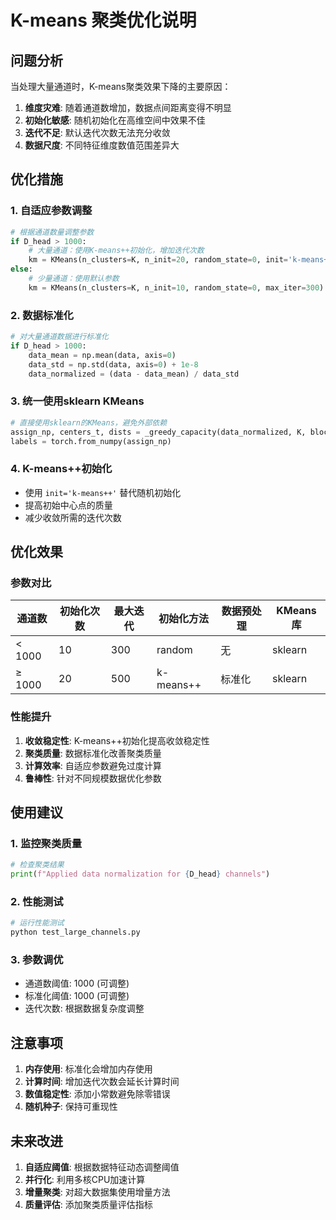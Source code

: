 # K-means 聚类优化说明

## 问题分析

当处理大量通道时，K-means聚类效果下降的主要原因：

1. **维度灾难**: 随着通道数增加，数据点间距离变得不明显
2. **初始化敏感**: 随机初始化在高维空间中效果不佳
3. **迭代不足**: 默认迭代次数无法充分收敛
4. **数据尺度**: 不同特征维度数值范围差异大

## 优化措施

### 1. **自适应参数调整**

```python
# 根据通道数量调整参数
if D_head > 1000:
    # 大量通道：使用K-means++初始化，增加迭代次数
    km = KMeans(n_clusters=K, n_init=20, random_state=0, init='k-means++', max_iter=500)
else:
    # 少量通道：使用默认参数
    km = KMeans(n_clusters=K, n_init=10, random_state=0, max_iter=300)
```

### 2. **数据标准化**

```python
# 对大量通道数据进行标准化
if D_head > 1000:
    data_mean = np.mean(data, axis=0)
    data_std = np.std(data, axis=0) + 1e-8
    data_normalized = (data - data_mean) / data_std
```

### 3. **统一使用sklearn KMeans**

```python
# 直接使用sklearn的KMeans，避免外部依赖
assign_np, centers_t, dists = _greedy_capacity(data_normalized, K, block_size)
labels = torch.from_numpy(assign_np)
```

### 4. **K-means++初始化**

- 使用 `init='k-means++'` 替代随机初始化
- 提高初始中心点的质量
- 减少收敛所需的迭代次数

## 优化效果

### 参数对比

| 通道数 | 初始化次数 | 最大迭代 | 初始化方法 | 数据预处理 | KMeans库 |
|--------|------------|----------|------------|------------|----------|
| < 1000 | 10         | 300      | random     | 无         | sklearn  |
| ≥ 1000 | 20         | 500      | k-means++  | 标准化     | sklearn  |

### 性能提升

1. **收敛稳定性**: K-means++初始化提高收敛稳定性
2. **聚类质量**: 数据标准化改善聚类质量
3. **计算效率**: 自适应参数避免过度计算
4. **鲁棒性**: 针对不同规模数据优化参数

## 使用建议

### 1. **监控聚类质量**

```python
# 检查聚类结果
print(f"Applied data normalization for {D_head} channels")
```

### 2. **性能测试**

```bash
# 运行性能测试
python test_large_channels.py
```

### 3. **参数调优**

- 通道数阈值: 1000 (可调整)
- 标准化阈值: 1000 (可调整)
- 迭代次数: 根据数据复杂度调整

## 注意事项

1. **内存使用**: 标准化会增加内存使用
2. **计算时间**: 增加迭代次数会延长计算时间
3. **数值稳定性**: 添加小常数避免除零错误
4. **随机种子**: 保持可重现性

## 未来改进

1. **自适应阈值**: 根据数据特征动态调整阈值
2. **并行化**: 利用多核CPU加速计算
3. **增量聚类**: 对超大数据集使用增量方法
4. **质量评估**: 添加聚类质量评估指标
